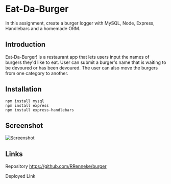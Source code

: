# Eat-Da-Burger

In this assignment, create a burger logger with MySQL, Node, Express, Handlebars and a homemade ORM.

## Introduction

Eat-Da-Burger! is a restaurant app that lets users input the names of burgers they'd like to eat. User can submit a burger's name that is waiting to be devoured or has been devoured. The user can also move the burgers from one category to another. 

## Installation 

```
npm install mysql
npm install express
npm install express-handlebars
```

## Screenshot
<img src="/assets/BurgerScreenShot.png" alt="Screenshot">

## Links
Repository
https://github.com/RRenneke/burger

Deployed Link

